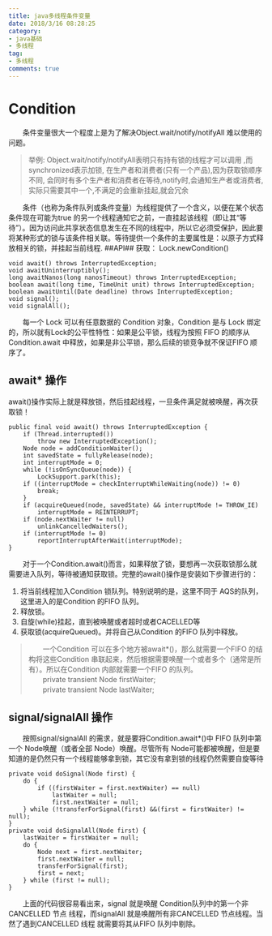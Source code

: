 ```yaml
---
title: java多线程条件变量
date: 2018/3/16 08:28:25
category:
- java基础
- 多线程
tag:
- 多线程 
comments: true  
---
```

# Condition #
　　条件变量很大一个程度上是为了解决Object.wait/notify/notifyAll 难以使用的问题。
>举例: Object.wait/notify/notifyAll表明只有持有锁的线程才可以调用 ,而synchronized表示加锁, 在生产者和消费者(只有一个产品),因为获取锁顺序不同, 会同时有多个生产者和消费者在等待,notify时,会通知生产者或消费者,实际只需要其中一个,不满足的会重新挂起,就会冗余

　　条件（也称为条件队列或条件变量）为线程提供了一个含义，以便在某个状态条件现在可能为true 的另一个线程通知它之前，一直挂起该线程（即让其“等待”）。因为访问此共享状态信息发生在不同的线程中，所以它必须受保护，因此要将某种形式的锁与该条件相关联。等待提供一个条件的主要属性是：以原子方式释放相关的锁，并挂起当前线程.
##API##
获取： Lock.newCondition()

	void await() throws InterruptedException;
	void awaitUninterruptibly();
	long awaitNanos(long nanosTimeout) throws InterruptedException;
	boolean await(long time, TimeUnit unit) throws InterruptedException;
	boolean awaitUntil(Date deadline) throws InterruptedException;
	void signal();
	void signalAll();

　　每一个 Lock 可以有任意数据的 Condition 对象，Condition 是与 Lock 绑定的，所以就有Lock的公平性特性：如果是公平锁，线程为按照 FIFO 的顺序从Condition.await 中释放，如果是非公平锁，那么后续的锁竞争就不保证FIFO 顺序了。
## await* 操作 ##
await()操作实际上就是释放锁，然后挂起线程，一旦条件满足就被唤醒，再次获取锁！

	public final void await() throws InterruptedException {
		if (Thread.interrupted())
			throw new InterruptedException();
		Node node = addConditionWaiter();
		int savedState = fullyRelease(node);
		int interruptMode = 0;
		while (!isOnSyncQueue(node)) {
			LockSupport.park(this);
		if ((interruptMode = checkInterruptWhileWaiting(node)) != 0)
			break;
		}
		if (acquireQueued(node, savedState) && interruptMode != THROW_IE)
			interruptMode = REINTERRUPT;
		if (node.nextWaiter != null)
			unlinkCancelledWaiters();
		if (interruptMode != 0)
			reportInterruptAfterWait(interruptMode);
	}
　　对于一个Condition.await()而言，如果释放了锁，要想再一次获取锁那么就需要进入队列，等待被通知获取锁。完整的await()操作是安装如下步骤进行的：

1. 将当前线程加入Condition 锁队列。特别说明的是，这里不同于 AQS的队列，这里进入的是Condition 的FIFO 队列。
2. 释放锁。
3. 自旋(while)挂起，直到被唤醒或者超时或者CACELLED等
4. 获取锁(acquireQueued)。并将自己从Condition 的FIFO 队列中释放。

>　　一个Condition 可以在多个地方被await*()，那么就需要一个FIFO 的结构将这些Condition 串联起来，然后根据需要唤醒一个或者多个（通常是所有）。所以在Condition 内部就需要一个FIFO 的队列。<br>
>　　private transient Node firstWaiter;<br>
>　　private transient Node lastWaiter;
## signal/signalAll 操作 ##
　　按照signal/signalAll 的需求，就是要将Condition.await*()中 FIFO 队列中第一个 Node唤醒（或者全部 Node）唤醒。尽管所有 Node可能都被唤醒，但是要知道的是仍然只有一个线程能够拿到锁，其它没有拿到锁的线程仍然需要自旋等待

	private void doSignal(Node first) {
		do {
			if ((firstWaiter = first.nextWaiter) == null)
				lastWaiter = null;
				first.nextWaiter = null;
		} while (!transferForSignal(first) &&(first = firstWaiter) != null);
	}
	private void doSignalAll(Node first) {
		lastWaiter = firstWaiter = null;
		do {
			Node next = first.nextWaiter;
			first.nextWaiter = null;
			transferForSignal(first);
			first = next;
		} while (first != null);
	}

　　上面的代码很容易看出来，signal 就是唤醒 Condition队列中的第一个非 CANCELLED 节点
线程，而signalAll 就是唤醒所有非CANCELLED 节点线程。当然了遇到CANCELLED 线程
就需要将其从FIFO 队列中剔除。